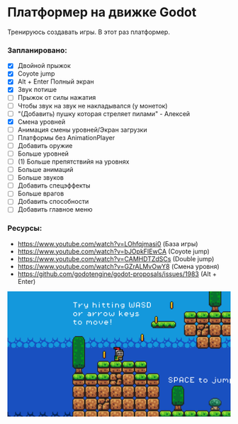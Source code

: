 # Платформер на движке Godot
Тренируюсь создавать игры. В этот раз платформер.
### Запланировано:
- [x] Двойной прыжок
- [x] Coyote jump
- [x] Alt + Enter Полный экран
- [x] Звук потише
- [ ] Прыжок от силы нажатия
- [ ] Чтобы звук на звук не накладывался (у монеток)
- [ ] "(Добавить) пушку которая стреляет пилами" - Алексей
- [x] Смена уровней
- [ ] Анимация смены уровней/Экран загрузки
- [ ] Платформы без AnimationPlayer
- [ ] Добавить оружие
- [ ] Больше уровней
- [ ] (1) Больше препятствийя на уровнях
- [ ] Больше анимаций
- [ ] Больше звуков
- [ ] Добавить спецэффекты
- [ ] Больше врагов
- [ ] Добавить способности
- [ ] Добавить главное меню

### Ресурсы:
- https://www.youtube.com/watch?v=LOhfqjmasi0 (База игры)
- https://www.youtube.com/watch?v=bJOpkFIEwCA (Coyote jump)
- https://www.youtube.com/watch?v=CAMHDTZdSCs (Double jump)
- https://www.youtube.com/watch?v=GZrALMvOwY8 (Смена уровня) 
- https://github.com/godotengine/godot-proposals/issues/1983 (Alt + Enter)

![Screenshot](https://github.com/egorvania1/my-first-platformer/blob/main/platformer.png)
